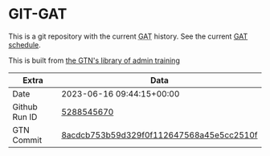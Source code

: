 # GIT-GAT

This is a git repository with the current <abbr title="Galaxy Admin Training">GAT</abbr> history. See the current [GAT schedule](https://gxy.io/gat).

This is built from [the GTN's library of admin training](https://training.galaxyproject.org/training-material/topics/admin/)

Extra | Data
--- | ---
Date | 2023-06-16 09:44:15+00:00
Github Run ID | [5288545670](https://github.com/galaxyproject/training-material/actions/runs/5288545670)
GTN Commit | [8acdcb753b59d329f0f112647568a45e5cc2510f](https://github.com/galaxyproject/training-material/tree/8acdcb753b59d329f0f112647568a45e5cc2510f)
